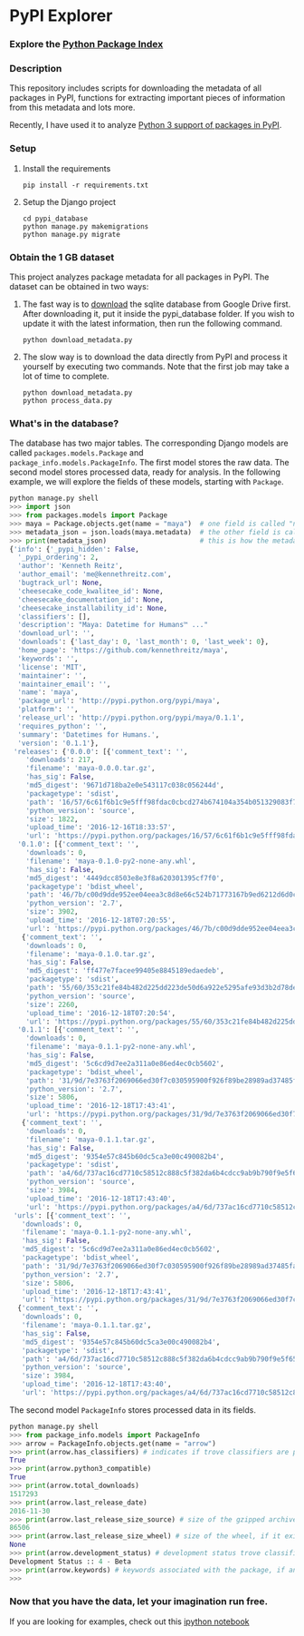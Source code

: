# PyPI Explorer
### Explore the [Python Package Index](https://pypi.python.org/pypi)

### Description

This repository includes scripts for downloading the metadata of all packages in PyPI, functions for extracting important pieces of information from this metadata
and lots more. 

Recently, I have used it to analyze [Python 3 support of packages in PyPI](pypi_database/analysis.ipynb).

### Setup

1. Install the requirements 

   ```
   pip install -r requirements.txt
   ```
2. Setup the Django project

   ```
   cd pypi_database
   python manage.py makemigrations
   python manage.py migrate
   ```

### Obtain the 1 GB dataset

This project analyzes package metadata for all packages in PyPI. The dataset can be obtained in two ways:

1. The fast way is to [download](https://drive.google.com/open?id=0B9nABrt15_W5UUZJLVFRMWpvMEE) the sqlite database from Google Drive first. After downloading it, put it inside the 
pypi_database folder. If you wish to update it with the latest information, then run the following command.
    ```
    python download_metadata.py
    ```

2. The slow way is to download the data directly from PyPI and process it yourself by executing two commands. 
Note that the first job may take a lot of time to complete.
    ```
    python download_metadata.py
    python process_data.py
    ```
    
### What's in the database?

The database has two major tables. The corresponding Django models are called `packages.models.Package` and  
`package_info.models.PackageInfo`.
The first model stores the raw data.  The second model stores processed data, ready for analysis. 
In the following example, we will explore the fields of these models, starting with `Package`.

```python
python manage.py shell
>>> import json
>>> from packages.models import Package
>>> maya = Package.objects.get(name = "maya")  # one field is called "name" and stores the name of the package
>>> metadata_json = json.loads(maya.metadata)  # the other field is called "metadata" and stores the metadata as a string
>>> print(metadata_json)                       # this is how the metadata looks like
{'info': {'_pypi_hidden': False,
  '_pypi_ordering': 2,
  'author': 'Kenneth Reitz',
  'author_email': 'me@kennethreitz.com',
  'bugtrack_url': None,
  'cheesecake_code_kwalitee_id': None,
  'cheesecake_documentation_id': None,
  'cheesecake_installability_id': None,
  'classifiers': [],
  'description': "Maya: Datetime for Humans™ ..."
  'download_url': '',
  'downloads': {'last_day': 0, 'last_month': 0, 'last_week': 0},
  'home_page': 'https://github.com/kennethreitz/maya',
  'keywords': '',
  'license': 'MIT',
  'maintainer': '',
  'maintainer_email': '',
  'name': 'maya',
  'package_url': 'http://pypi.python.org/pypi/maya',
  'platform': '',
  'release_url': 'http://pypi.python.org/pypi/maya/0.1.1',
  'requires_python': '',
  'summary': 'Datetimes for Humans.',
  'version': '0.1.1'},
 'releases': {'0.0.0': [{'comment_text': '',
    'downloads': 217,
    'filename': 'maya-0.0.0.tar.gz',
    'has_sig': False,
    'md5_digest': '9671d718ba2e0e543117c038c056244d',
    'packagetype': 'sdist',
    'path': '16/57/6c61f6b1c9e5fff98fdac0cbcd274b674104a354b051329083f76c92d4e3/maya-0.0.0.tar.gz',
    'python_version': 'source',
    'size': 1822,
    'upload_time': '2016-12-16T18:33:57',
    'url': 'https://pypi.python.org/packages/16/57/6c61f6b1c9e5fff98fdac0cbcd274b674104a354b051329083f76c92d4e3/maya-0.0.0.tar.gz'}],
  '0.1.0': [{'comment_text': '',
    'downloads': 0,
    'filename': 'maya-0.1.0-py2-none-any.whl',
    'has_sig': False,
    'md5_digest': '4449dcc8503e8e3f8a620301395cf7f0',
    'packagetype': 'bdist_wheel',
    'path': '46/7b/c00d9dde952ee04eea3c8d8e66c524b71773167b9ed6212d6d0c9618c880/maya-0.1.0-py2-none-any.whl',
    'python_version': '2.7',
    'size': 3902,
    'upload_time': '2016-12-18T07:20:55',
    'url': 'https://pypi.python.org/packages/46/7b/c00d9dde952ee04eea3c8d8e66c524b71773167b9ed6212d6d0c9618c880/maya-0.1.0-py2-none-any.whl'},
   {'comment_text': '',
    'downloads': 0,
    'filename': 'maya-0.1.0.tar.gz',
    'has_sig': False,
    'md5_digest': 'ff477e7facee99405e8845189edaedeb',
    'packagetype': 'sdist',
    'path': '55/60/353c21fe84b482d225dd223de50d6a922e5295afe93d3b2d78deec3e1120/maya-0.1.0.tar.gz',
    'python_version': 'source',
    'size': 2260,
    'upload_time': '2016-12-18T07:20:54',
    'url': 'https://pypi.python.org/packages/55/60/353c21fe84b482d225dd223de50d6a922e5295afe93d3b2d78deec3e1120/maya-0.1.0.tar.gz'}],
  '0.1.1': [{'comment_text': '',
    'downloads': 0,
    'filename': 'maya-0.1.1-py2-none-any.whl',
    'has_sig': False,
    'md5_digest': '5c6cd9d7ee2a311a0e86ed4ec0cb5602',
    'packagetype': 'bdist_wheel',
    'path': '31/9d/7e3763f2069066ed30f7c030595900f926f89be28989ad37485fa6fe632b/maya-0.1.1-py2-none-any.whl',
    'python_version': '2.7',
    'size': 5806,
    'upload_time': '2016-12-18T17:43:41',
    'url': 'https://pypi.python.org/packages/31/9d/7e3763f2069066ed30f7c030595900f926f89be28989ad37485fa6fe632b/maya-0.1.1-py2-none-any.whl'},
   {'comment_text': '',
    'downloads': 0,
    'filename': 'maya-0.1.1.tar.gz',
    'has_sig': False,
    'md5_digest': '9354e57c845b60dc5ca3e00c490082b4',
    'packagetype': 'sdist',
    'path': 'a4/6d/737ac16cd7710c58512c888c5f382da6b4cdcc9ab9b790f9e5f6514a3c64/maya-0.1.1.tar.gz',
    'python_version': 'source',
    'size': 3984,
    'upload_time': '2016-12-18T17:43:40',
    'url': 'https://pypi.python.org/packages/a4/6d/737ac16cd7710c58512c888c5f382da6b4cdcc9ab9b790f9e5f6514a3c64/maya-0.1.1.tar.gz'}]},
 'urls': [{'comment_text': '',
   'downloads': 0,
   'filename': 'maya-0.1.1-py2-none-any.whl',
   'has_sig': False,
   'md5_digest': '5c6cd9d7ee2a311a0e86ed4ec0cb5602',
   'packagetype': 'bdist_wheel',
   'path': '31/9d/7e3763f2069066ed30f7c030595900f926f89be28989ad37485fa6fe632b/maya-0.1.1-py2-none-any.whl',
   'python_version': '2.7',
   'size': 5806,
   'upload_time': '2016-12-18T17:43:41',
   'url': 'https://pypi.python.org/packages/31/9d/7e3763f2069066ed30f7c030595900f926f89be28989ad37485fa6fe632b/maya-0.1.1-py2-none-any.whl'},
  {'comment_text': '',
   'downloads': 0,
   'filename': 'maya-0.1.1.tar.gz',
   'has_sig': False,
   'md5_digest': '9354e57c845b60dc5ca3e00c490082b4',
   'packagetype': 'sdist',
   'path': 'a4/6d/737ac16cd7710c58512c888c5f382da6b4cdcc9ab9b790f9e5f6514a3c64/maya-0.1.1.tar.gz',
   'python_version': 'source',
   'size': 3984,
   'upload_time': '2016-12-18T17:43:40',
   'url': 'https://pypi.python.org/packages/a4/6d/737ac16cd7710c58512c888c5f382da6b4cdcc9ab9b790f9e5f6514a3c64/maya-0.1.1.tar.gz'}]}
```
The second model `PackageInfo` stores processed data in its fields.
```python
python manage.py shell
>>> from package_info.models import PackageInfo
>>> arrow = PackageInfo.objects.get(name = "arrow")
>>> print(arrow.has_classifiers) # indicates if trove classifiers are present in the metadata
True
>>> print(arrow.python3_compatible) 
True
>>> print(arrow.total_downloads)
1517293
>>> print(arrow.last_release_date)
2016-11-30
>>> print(arrow.last_release_size_source) # size of the gzipped archive
86506
>>> print(arrow.last_release_size_wheel) # size of the wheel, if it exists
None
>>> print(arrow.development_status) # development status trove classifier
Development Status :: 4 - Beta
>>> print(arrow.keywords) # keywords associated with the package, if any
>>>
```

### Now that you have the data, let your imagination run free. 
If you are looking for examples, check out this [ipython notebook](pypi_database/analysis.ipynb)
